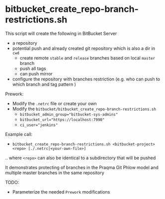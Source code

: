 # bitbucket_create_repo-branch-restrictions.sh

This script will create the following in BitBucket Server 
- a repository 
- potential push and already created git repository which is also a dir in `cwd` 
  - create remote `stable` and `release` branches based on local `master` branch
  - push all tags
  - can push mirror
- configure the repository with branches restriction (e.g. who can push to which branch and tag pattern )

Prework:
- Modify the `.netrc` file or create your own
- Modify the `bitbucket/bitbucket_create_repo-branch-restrictions.sh`
  - `bitbucket_admin_group="bitbucket-sys-admins"`
  - `bitbucket_url="https://localhost:7990"`
  - `ci_user="jenkins"`

Example call:
- `bitbucket_create_repo-branch-restrictions.sh <bitbucket-project> <repo> [./.netrc|<your-own-file>]`
 
.. where `<repo>` can also be identical to a subdirectory that will be pushed

It demonstrates protecting of branches in the Praqma Git Phlow model and multiple master branches in the same repository

TODO:
- Parameterize the needed `Prework` modifications
